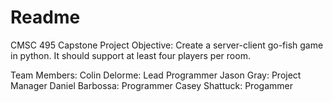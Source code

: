 # Readme 
CMSC 495 Capstone Project 
Objective: Create a server-client go-fish game in python. It should support at least four players per room.

Team Members: 
Colin Delorme: Lead Programmer
Jason Gray: Project Manager
Daniel Barbossa: Programmer
Casey Shattuck: Progammer
